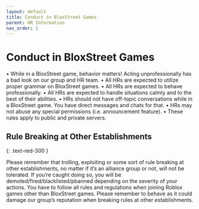 ```yaml
---
layout: default
title: Conduct in BloxStreet Games
parent: HR Information
nav_order: 1
---
```


# Conduct in BloxStreet Games

•  While in a BloxStreet game, behavior matters! Acting unprofessionally has a bad look on our group and HR team.
•  All HRs are expected to utilize proper grammar on BloxStreet games.
•  All HRs are expected to behave professionally. 
•  All HRs are expected to handle situations calmly and to the best of their abilities.
•  HRs should not have off-topic conversations while in a BloxStreet game. You have direct messages and chats for that.
•  HRs may not abuse any special permissions (i.e. announcement feature).
•  These rules apply to public and private servers.


## Rule Breaking at Other Establishments
{: .text-red-300 }

Please remember that trolling, exploiting or some sort of rule breaking at other establishments, no matter if it’s an alliance group or not, will not be tolerated. If you’re caught doing so, you will be demoted/fired/blacklisted/pbanned depending on the severity of your actions. You have to follow all rules and regulations when joining Roblox games other than BloxStreet games. Please remember to behave as it could damage our group’s reputation when breaking rules at other establishments.
